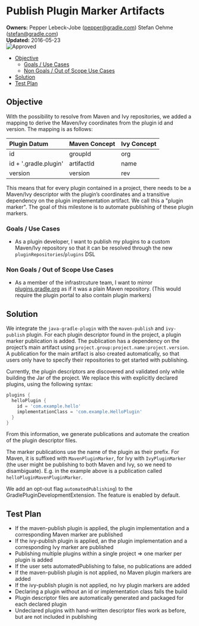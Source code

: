 # Publish Plugin Marker Artifacts

**Owners:**
Pepper Lebeck-Jobe ([pepper@gradle.com](mailto:pepper@gradle.com))
Stefan Oehme ([stefan@gradle.com](mailto:stefan@gradle.com))   
**Updated:** 2016-05-23   
![Approved](https://img.shields.io/badge/design-approved-green.svg)

<!-- START doctoc generated TOC please keep comment here to allow auto update -->
<!-- DON'T EDIT THIS SECTION, INSTEAD RE-RUN doctoc TO UPDATE -->


- [Objective](#objective)
  - [Goals / Use Cases](#goals--use-cases)
  - [Non Goals / Out of Scope Use Cases](#non-goals--out-of-scope-use-cases)
- [Solution](#solution)
- [Test Plan](#test-plan)

<!-- END doctoc generated TOC please keep comment here to allow auto update -->

## Objective

With the possibility to resolve from Maven and Ivy repositories, we
added a mapping to derive the Maven/Ivy coordinates from the plugin id
and version. The mapping is as follows:

| Plugin Datum          | Maven Concept | Ivy Concept |
| :-----------          | :------------ | :---------- |
| id                    | groupId       | org         |
| id + '.gradle.plugin' | artifactId    | name        |
| version               | version       | rev         |

This means that for every plugin contained in a project, there needs
to be a Maven/Ivy descriptor with the plugin’s coordinates and a
transitive dependency on the plugin implementation artifact. We call
this a "plugin marker". The goal of this milestone is to automate
publishing of these plugin markers.

### Goals / Use Cases

* As a plugin developer, I want to publish my plugins to a custom Maven/Ivy repository so that it can be resolved through the new `pluginRepositories`/`plugins` DSL

### Non Goals / Out of Scope Use Cases

* As a member of the infrastrcuture team, I want to mirror [plugins.gradle.org](https://plugins.gradle.org) as if it was a plain Maven repository. (This would require the plugin portal to also contain plugin markers)

## Solution

We integrate the `java-gradle-plugin` with the `maven-publish` and
`ivy-publish` plugin. For each plugin descriptor found in the project,
a plugin marker publication is added. The publication has a dependency
on the project’s main artifact using
`project.group:project.name:project.version`. A publication for the
main artifact is also created automatically, so that users only have
to specify their repositories to get started with publishing.

Currently, the plugin descriptors are discovered and validated only
while building the Jar of the project. We replace this with explicitly
declared plugins, using the following syntax:

```gradle
plugins {
  helloPlugin {
    id = 'com.example.hello'
    implementationClass = 'com.example.HelloPlugin'
  }
}
```

From this information, we generate publications and automate the
creation of the plugin descriptor files.

The marker publications use the name of the plugin as their
prefix. For Maven, it is suffixed with `MavenPluginMarker`, for Ivy
with `IvyPluginMarker` (the user might be publishing to both Maven and
Ivy, so we need to disambiguate). E.g. in the example above is a
publication called `helloPluginMavenPluginMarker`.

We add an opt-out flag `automatedPublishing`) to the
GradlePluginDevelopmentExtension. The feature is enabled by default.

## Test Plan

* If the maven-publish plugin is applied, the plugin implementation and a corresponding Maven marker are published
* If the ivy-publish plugin is applied, an the plugin implementation and a corresponding Ivy marker are published
* Publishing multiple plugins within a single project => one marker per plugin is added
* If the user sets automatedPublishing to false, no publications are added
* If the maven-publish plugin is not applied, no Maven plugin markers are added
* If the ivy-publish plugin is not applied, no Ivy plugin markers are added
* Declaring a plugin without an id or implementation class fails the build
* Plugin descriptor files are automatically generated and packaged for each declared plugin
* Undeclared plugins with hand-written descriptor files work as before, but are not included in publishing

